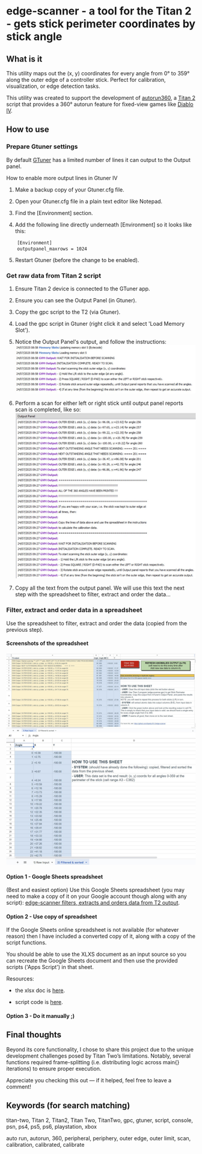 # edge-scanner - a tool for the Titan 2 - gets stick perimeter coordinates by stick angle

## What is it

This utility maps out the (x, y) coordinates for every angle from 0° to 359° along the outer edge of a controller stick. Perfect for calibration, visualization, or edge detection tasks.

This utility was created to support the development of [autorun360](https://github.com/Sparky101-2/autorun360), a [Titan 2](https://www.consoletuner.com/products/titan-two/) script that provides a 360° autorun feature for fixed-view games like [Diablo IV](https://diablo4.blizzard.com).

## How to use

### Prepare Gtuner settings

By default [GTuner](https://www.consoletuner.com/software/gtuner-iv/) has a limited number of lines it can output to the Output panel.

How to enable more output lines in Gtuner IV

1. Make a backup copy of your Gtuner.cfg file.

1. Open your Gtuner.cfg file in a plain text editor like Notepad.

1. Find the [Environment] section.

1. Add the following line directly underneath [Environment] so it looks like this:

```
    [Environment]
    outputpanel_maxrows = 1024
```

5. Restart Gtuner (before the change to be enabled).

### Get raw data from Titan 2 script

1. Ensure Titan 2 device is connected to the GTuner app.
1. Ensure you can see the Output Panel (in Gtuner).
1. Copy the gpc script to the T2 (via Gtuner).
1. Load the gpc script in Gtuner (right click it and select 'Load Memory Slot').
1. Notice the Output Panel's output, and follow the instructions:
![Output panel initial output](assets/screenshots/OP_init_output.JPG)

1. Perform a scan for either left or right stick until output panel reports scan is completed, like so:
![Output panel result output](assets/screenshots/OP_result_output.JPG)
1. Copy all the text from the output panel. We will use this text the next step with the spreadsheet to filter, extract and order the data...

### Filter, extract and order data in a spreadsheet

Use the spreadsheet to filter, extract and order the data (copied from the previous step).

#### Screenshots of the spreadsheet

![Sheet 1](assets/screenshots/Sheet1.JPG)
![Sheet 2](assets/screenshots/Sheet2.JPG)

#### Option 1 - Google Sheets spreadsheet

(Best and easiest option) Use this Google Sheets spreadsheet (you may need to make a copy of it on your Google account though along with any script): [edge-scanner filters, extracts and orders data from T2 output](https://docs.google.com/spreadsheets/d/1CsB0jAaaW8pJ_7zQ1Y-QHibpWUCN6WUxPK3ycMx6onM/edit?usp=sharing).

#### Option 2 - Use copy of spreadsheet

If the Google Sheets online spreadsheet is not available (for whatever reason) then I have included a converted copy of it, along with a copy of the script functions.

You should be able to use the XLXS document as an input source so you can recreate the Google Sheets document and then use the provided scripts ('Apps Script') in that sheet.

Resources:

- the xlsx doc is [here](assets/Google_Sheets_copy/edge-scanner_filters,_extracts_and_orders_data_from_T2_output.xlsx).

- script code is [here](assets/Google_Sheets_copy/apps_script_copy.txt).

#### Option 3 - Do it manually ;)

## Final thoughts

Beyond its core functionality, I chose to share this project due to the unique development challenges posed by Titan Two’s limitations.
Notably, several functions required frame-splitting (i.e. distributing logic across main{} iterations) to ensure proper execution.

Appreciate you checking this out — if it helped, feel free to leave a comment!

## Keywords (for search matching)

titan-two, Titan 2, Titan2, Titan Two, TitanTwo, gpc, gtuner, script, console, psn, ps4, ps5, ps6, playstation, xbox

auto run, autorun, 360, peripheral, periphery, outer edge, outer limit, scan, calibration, calibrated, calibrate
